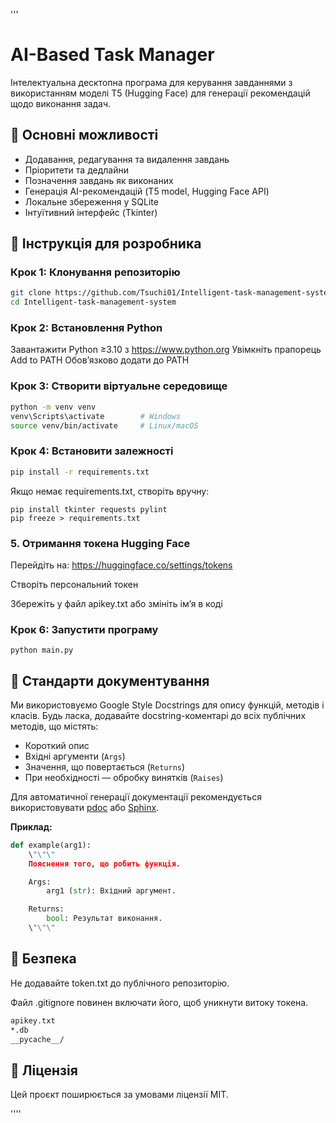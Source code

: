 '''
# AI-Based Task Manager

Інтелектуальна десктопна програма для керування завданнями з використанням моделі T5 (Hugging Face) для генерації рекомендацій щодо виконання задач.

## 🧠 Основні можливості

- Додавання, редагування та видалення завдань
- Пріоритети та дедлайни
- Позначення завдань як виконаних
- Генерація AI-рекомендацій (T5 model, Hugging Face API)
- Локальне збереження у SQLite
- Інтуїтивний інтерфейс (Tkinter)

## 🔧 Інструкція для розробника

### Крок 1: Клонування репозиторію
```bash
git clone https://github.com/Tsuchi01/Intelligent-task-management-system.git
cd Intelligent-task-management-system
```
### Крок 2: Встановлення Python
Завантажити Python ≥3.10 з https://www.python.org
Увімкніть прапорець Add to PATH
Обов’язково додати до PATH

### Крок 3: Створити віртуальне середовище
```bash
python -m venv venv
venv\Scripts\activate        # Windows
source venv/bin/activate     # Linux/macOS
```
### Крок 4: Встановити залежності
```bash
pip install -r requirements.txt
```
Якщо немає requirements.txt, створіть вручну:
```
pip install tkinter requests pylint
pip freeze > requirements.txt
```
###  5. Отримання токена Hugging Face
Перейдіть на: https://huggingface.co/settings/tokens

Створіть персональний токен

Збережіть у файл apikey.txt або змініть ім’я в коді

### Крок 6: Запустити програму
```
python main.py
```
## 📝 Стандарти документування

Ми використовуємо Google Style Docstrings для опису функцій, методів і класів. Будь ласка, додавайте docstring-коментарі до всіх публічних методів, що містять:

- Короткий опис
- Вхідні аргументи (`Args`)
- Значення, що повертається (`Returns`)
- При необхідності — обробку винятків (`Raises`)

Для автоматичної генерації документації рекомендується використовувати [pdoc](https://pdoc.dev) або [Sphinx](https://www.sphinx-doc.org/).

**Приклад:**
```python
def example(arg1):
    \"\"\"
    Пояснення того, що робить функція.

    Args:
        arg1 (str): Вхідний аргумент.

    Returns:
        bool: Результат виконання.
    \"\"\"
```

## 🔐 Безпека

Не додавайте token.txt до публічного репозиторію.

Файл .gitignore повинен включати його, щоб уникнути витоку токена.
```bash
apikey.txt
*.db
__pycache__/
```


## 📜 Ліцензія

Цей проєкт поширюється за умовами ліцензії MIT.

''''